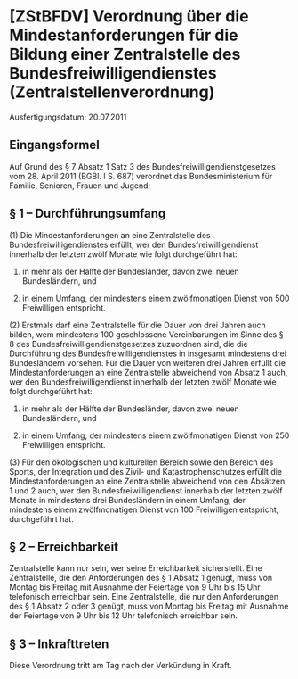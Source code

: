 # [ZStBFDV] Verordnung über die Mindestanforderungen für die Bildung einer Zentralstelle des Bundesfreiwilligendienstes  (Zentralstellenverordnung)

Ausfertigungsdatum: 20.07.2011

 

## Eingangsformel

Auf Grund des § 7 Absatz 1 Satz 3 des Bundesfreiwilligendienstgesetzes vom 28. April 2011 (BGBl. I S. 687) verordnet das Bundesministerium für Familie, Senioren, Frauen und Jugend:


## § 1 – Durchführungsumfang

(1) Die Mindestanforderungen an eine Zentralstelle des Bundesfreiwilligendienstes erfüllt, wer den Bundesfreiwilligendienst innerhalb der letzten zwölf Monate wie folgt durchgeführt hat:

1. in mehr als der Hälfte der Bundesländer, davon zwei neuen Bundesländern, und

2. in einem Umfang, der mindestens einem zwölfmonatigen Dienst von 500 Freiwilligen entspricht.

(2) Erstmals darf eine Zentralstelle für die Dauer von drei Jahren auch bilden, wem mindestens 100 geschlossene Vereinbarungen im Sinne des § 8 des Bundesfreiwilligendienstgesetzes zuzuordnen sind, die die Durchführung des Bundesfreiwilligendienstes in insgesamt mindestens drei Bundesländern vorsehen. Für die Dauer von weiteren drei Jahren erfüllt die Mindestanforderungen an eine Zentralstelle abweichend von Absatz 1 auch, wer den Bundesfreiwilligendienst innerhalb der letzten zwölf Monate wie folgt durchgeführt hat:

1. in mehr als der Hälfte der Bundesländer, davon zwei neuen Bundesländern, und

2. in einem Umfang, der mindestens einem zwölfmonatigen Dienst von 250 Freiwilligen entspricht.

(3) Für den ökologischen und kulturellen Bereich sowie den Bereich des Sports, der Integration und des Zivil- und Katastrophenschutzes erfüllt die Mindestanforderungen an eine Zentralstelle abweichend von den Absätzen 1 und 2 auch, wer den Bundesfreiwilligendienst innerhalb der letzten zwölf Monate in mindestens drei Bundesländern in einem Umfang, der mindestens einem zwölfmonatigen Dienst von 100 Freiwilligen entspricht, durchgeführt hat.


## § 2 – Erreichbarkeit

Zentralstelle kann nur sein, wer seine Erreichbarkeit sicherstellt. Eine Zentralstelle, die den Anforderungen des § 1 Absatz 1 genügt, muss von Montag bis Freitag mit Ausnahme der Feiertage von 9 Uhr bis 15 Uhr telefonisch erreichbar sein. Eine Zentralstelle, die nur den Anforderungen des § 1 Absatz 2 oder 3 genügt, muss von Montag bis Freitag mit Ausnahme der Feiertage von 9 Uhr bis 12 Uhr telefonisch erreichbar sein.


## § 3 – Inkrafttreten

Diese Verordnung tritt am Tag nach der Verkündung in Kraft.

